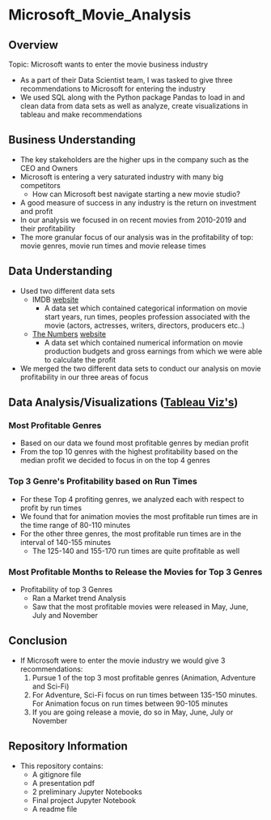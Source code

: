 # Microsoft_Movie_Analysis
## Overview
Topic: Microsoft wants to enter the movie business industry
- As a part of their Data Scientist team, I was tasked to give three recommendations to Microsoft for entering the industry 
- We used SQL along with the Python package Pandas to load in and clean data from data sets as well as analyze, create visualizations in tableau and make recommendations
## Business Understanding
- The key stakeholders are the higher ups in the company such as the CEO and Owners
- Microsoft is entering a very saturated industry with many big competitors
   - How can Microsoft best navigate starting a new movie studio?
- A good measure of success in any industry is the return on investment and profit
- In our analysis we focused in on recent movies from 2010-2019 and their profitability
- The more granular focus of our analysis was in the profitability of top: movie genres, movie run times and movie release times
## Data Understanding
- Used two different data sets
  - IMDB [website](https://www.imdb.com/)
    -   A data set which contained categorical information on movie start years, run times, peoples profession associated with the movie (actors, actresses, writers, directors, producers etc..)
  -  [The Numbers](https://github.com/ddcots24/Movie-Data-Analysis-Microsoft/blob/main/zippedData/tn.movie_budgets.csv) [website](https://www.the-numbers.com/)
     -  A data set which contained numerical information on movie production budgets and gross earnings from which we were able to calculate the profit
 -  We merged the two different data sets to conduct our analysis on movie profitability in our three areas of focus
## Data Analysis/Visualizations ([Tableau Viz's](https://public.tableau.com/views/MicrosoftMovieAnalysis/GenresandProfit?:language=en-US&:display_count=n&:origin=viz_share_link))
### Most Profitable Genres
 - Based on our data we found most profitable genres by median profit
 - From the top 10 genres with the highest profitability based on the median profit we decided to focus in on the top 4 genres
### Top 3 Genre's Profitability based on Run Times 
- For these Top 4 profiting genres, we analyzed each with respect to profit by run times
- We found that for animation movies the most profitable run times are in the time range of 80-110 minutes
- For the other three genres, the most profitable run times are in the interval of 140-155 minutes
  - The 125-140 and 155-170 run times are quite profitable as well
### Most Profitable Months to Release the Movies for Top 3 Genres 
- Profitability of top 3 Genres
  - Ran a Market trend Analysis
  - Saw that the most profitable movies were released in May, June, July and November
## Conclusion
- If Microsoft were to enter the movie industry we would give 3 recommendations:
  1) Pursue 1 of the top 3 most profitable genres (Animation, Adventure and Sci-Fi)
  2) For Adventure, Sci-Fi focus on run times between 135-150 minutes. For Animation focus on run times between 90-105 minutes
  3) If you are going release a movie, do so in May, June, July or November
 ## Repository Information
 - This repository contains:
   - A gitignore file
   - A presentation pdf
   - 2 preliminary Jupyter Notebooks
   - Final project Jupyter Notebook
   - A readme file
